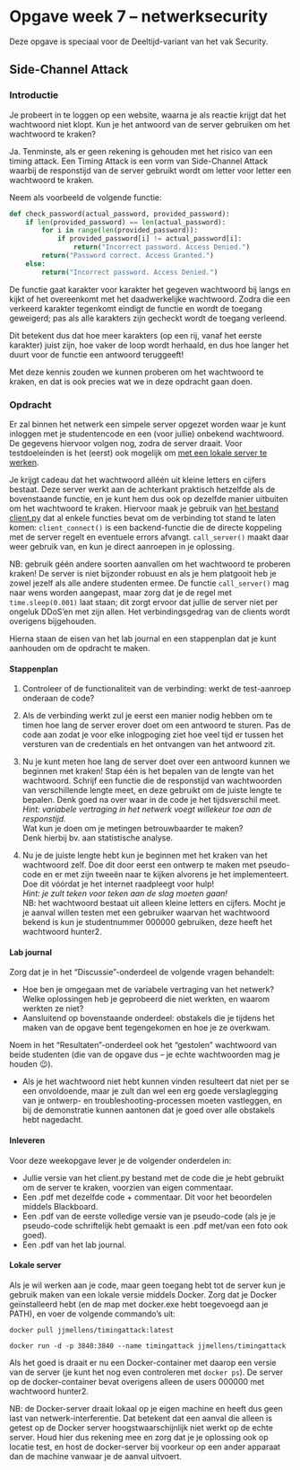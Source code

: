 # Opgave week 7 – netwerksecurity

Deze opgave is speciaal voor de Deeltijd-variant van het vak Security.

## Side-Channel Attack 

### Introductie 

Je probeert in te loggen op een website, waarna je als reactie krijgt dat het wachtwoord niet klopt. Kun je het antwoord van de server gebruiken om het wachtwoord te kraken? 

Ja. Tenminste, als er geen rekening is gehouden met het risico van een timing attack. Een Timing Attack is een vorm van Side-Channel Attack waarbij de responstijd van de server gebruikt wordt om letter voor letter een wachtwoord te kraken. 

Neem als voorbeeld de volgende functie:

```python
def check_password(actual_password, provided_password):
    if len(provided_password) == len(actual_password):
        for i in range(len(provided_password)):
            if provided_password[i] != actual_password[i]:
                return("Incorrect password. Access Denied.")
        return("Password correct. Access Granted.")
    else:
        return("Incorrect password. Access Denied.")
```

De functie gaat karakter voor karakter het gegeven wachtwoord bij langs en kijkt of het overeenkomt met het daadwerkelijke wachtwoord.
Zodra die een verkeerd karakter tegenkomt eindigt de functie en wordt de toegang geweigerd; pas als alle karakters zijn gecheckt wordt de toegang verleend. 

Dit betekent dus dat hoe meer karakters (op een rij, vanaf het eerste karakter) juist zijn, hoe vaker de loop wordt herhaald, en dus hoe langer het duurt voor de functie een antwoord teruggeeft!  

Met deze kennis zouden we kunnen proberen om het wachtwoord te kraken, en dat is ook precies wat we in deze opdracht gaan doen.  

### Opdracht 

Er zal binnen het netwerk een simpele server opgezet worden waar je kunt inloggen met je studentencode en een (voor jullie) onbekend wachtwoord.
De gegevens hiervoor volgen nog, zodra de server draait.
Voor testdoeleinden is het (eerst) ook mogelijk om [met een lokale server te werken](#lokale-server).

Je krijgt cadeau dat het wachtwoord alléén uit kleine letters en cijfers bestaat.
Deze server werkt aan de achterkant praktisch hetzelfde als de bovenstaande functie, en je kunt hem dus ook op dezelfde manier uitbuiten om het wachtwoord te kraken.
Hiervoor maak je gebruik van [het bestand client.py](https://github.com/hanze-hbo-ict/sw_sec_docs/tree/master/src/pract-wk7/client.py) dat al enkele functies bevat om de verbinding tot stand te laten komen: ``client_connect()`` is een backend-functie die de directe koppeling met de server regelt en eventuele errors afvangt. ``call_server()`` maakt daar weer gebruik van, en kun je direct aanroepen in je oplossing. 

NB: gebruik géén andere soorten aanvallen om het wachtwoord te proberen kraken! De server is niet bijzonder robuust en als je hem platgooit heb je zowel jezelf als alle andere studenten ermee. 
De functie ``call_server()`` mag naar wens worden aangepast, maar zorg dat je de regel met ``time.sleep(0.001)`` laat staan; dit zorgt ervoor dat jullie de server niet per ongeluk DDoS’en met zijn allen. Het verbindingsgedrag van de clients wordt overigens bijgehouden.  

Hierna staan de eisen van het lab journal en een stappenplan dat je kunt aanhouden om de opdracht te maken. 
 
#### Stappenplan 

1. Controleer of de functionaliteit van de verbinding: werkt de test-aanroep onderaan de code? 

1. Als de verbinding werkt zul je eerst een manier nodig hebben om te timen hoe lang de server erover doet om een antwoord te sturen. Pas de code aan zodat je voor elke inlogpoging ziet hoe veel tijd er tussen het versturen van de credentials en het ontvangen van het antwoord zit. 

1. Nu je kunt meten hoe lang de server doet over een antwoord kunnen we beginnen met kraken! Stap één is het bepalen van de lengte van het wachtwoord. Schrijf een functie die de responstijd van wachtwoorden van verschillende lengte meet, en deze gebruikt om de juiste lengte te bepalen.
Denk goed na over waar in de code je het tijdsverschil meet.<br>
_Hint: variabele vertraging in het netwerk voegt willekeur toe aan de responstijd._<br>
Wat kun je doen om je metingen betrouwbaarder te maken?<br>
Denk hierbij bv. aan statistische analyse. 

1. Nu je de juiste lengte hebt kun je beginnen met het kraken van het wachtwoord zelf.
Doe dit door eerst een ontwerp te maken met pseudo-code en er met zijn tweeën naar te kijken alvorens je het implementeert.
Doe dit vóórdat je het internet raadpleegt voor hulp!<br>
_Hint: je zult teken voor teken aan de slag moeten gaan!_<br>
NB: het wachtwoord bestaat uit alleen kleine letters en cijfers. Mocht je je aanval willen testen met een gebruiker waarvan het wachtwoord bekend is kun je studentnummer 000000 gebruiken, deze heeft het wachtwoord hunter2. 

#### Lab journal 

Zorg dat je in het “Discussie”-onderdeel de volgende vragen behandelt: 

* Hoe ben je omgegaan met de variabele vertraging van het netwerk? Welke oplossingen heb je geprobeerd die niet werkten, en waarom werkten ze niet? 
* Aansluitend op bovenstaande onderdeel: obstakels die je tijdens het maken van de opgave bent tegengekomen en hoe je ze overkwam.  

Noem in het “Resultaten”-onderdeel ook het “gestolen” wachtwoord van beide studenten (die van de opgave dus – je echte wachtwoorden mag je houden 😉).

* Als je het wachtwoord niet hebt kunnen vinden resulteert dat niet per se een onvoldoende, maar je zult dan wel een erg goede verslaglegging van je ontwerp- en troubleshooting-processen moeten vastleggen, en bij de demonstratie kunnen aantonen dat je goed over alle obstakels hebt nagedacht. 

#### Inleveren 

Voor deze weekopgave lever je de volgender onderdelen in: 

* Jullie versie van het client.py bestand met de code die je hebt gebruikt om de server te kraken, voorzien van eigen commentaar.
* Een .pdf met dezelfde code + commentaar. Dit voor het beoordelen middels Blackboard.
* Een .pdf van de eerste volledige versie van je pseudo-code (als je je pseudo-code schriftelijk hebt gemaakt is een .pdf met/van een foto ook goed).
* Een .pdf van het lab journal.

#### Lokale server 

Als je wil werken aan je code, maar geen toegang hebt tot de server kun je gebruik maken van een lokale versie middels Docker. Zorg dat je Docker geïnstalleerd hebt (en de map met docker.exe hebt toegevoegd aan je PATH), en voer de volgende commando’s uit: 

``docker pull jjmellens/timingattack:latest``

``docker run -d -p 3840:3840 --name timingattack jjmellens/timingattack``

Als het goed is draait er nu een Docker-container met daarop een versie van de server (je kunt het nog even controleren met ``docker ps``).
De server op de docker-container bevat overigens alleen de users 000000 met wachtwoord hunter2. 

NB: de Docker-server draait lokaal op je eigen machine en heeft dus geen last van netwerk-interferentie.
Dat betekent dat een aanval die alleen is getest op de Docker server hoogstwaarschijnlijk niet werkt op de echte server.
Houd hier dus rekening mee en zorg dat je je oplossing ook op locatie test, en host de docker-server bij voorkeur op een ander apparaat dan de machine vanwaar je de aanval uitvoert. 
